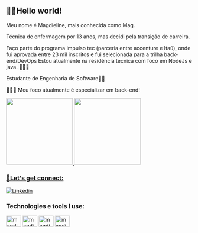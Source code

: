 ## 👩🏽Hello world!

Meu nome é Magdieline, mais conhecida como Mag.

Técnica de enfermagem por 13 anos, mas decidi pela transição de carreira.

Faço parte do programa impulso tec (parceria entre accenture e Itaú), onde fui aprovada entre 23 mil inscritos e fui selecionada para a trilha back-end/DevOps
Estou atualmente na residência tecnica com foco em NodeJs e java. 👩🏽‍💻

Estudante de Engenharia de Software👩‍🎓

👩🏽‍💻 Meu foco atualmente é especializar em back-end!

<div>

<a href="https://github.com/seu-usuário-aqui">
<img height="180em" src="https://github-readme-stats.vercel.app/api/top-langs/?username=magdieline&layout=compact&langs_count=7&theme=dracula"/>
<img height="180em" src="https://github-readme-stats.vercel.app/api?username=magdieline&show_icons=true&theme=synthwave"/>

</div>

### 💞Let's get connect:
[![Linkedin](https://img.shields.io/badge/LinkedIn-0077B5?style=for-the-badge&logo=linkedin&logoColor=white)](https://www.linkedin.com/in/magdieline-sander-061707223)

### Technologies e tools I use:


<div>
<img align="center" alt="magdieline-js" height="30" width="40" src="https://cdn.jsdelivr.net/gh/devicons/devicon/icons/javascript/javascript-original.svg"/>
<img align="center" alt="magdieline-js" height="30" width="40" src="https://cdn.jsdelivr.net/gh/devicons/devicon/icons/nodejs/nodejs-original-wordmark.svg"/>
<img align="center" alt="magdieline-js" height="30" width="40" src="https://cdn.jsdelivr.net/gh/devicons/devicon/icons/java/java-original-wordmark.svg"/>
<img align="center" alt="magdieline-js" height="30" width="40" src="https://cdn.jsdelivr.net/gh/devicons/devicon/icons/linux/linux-original.svg"/>


</div>


